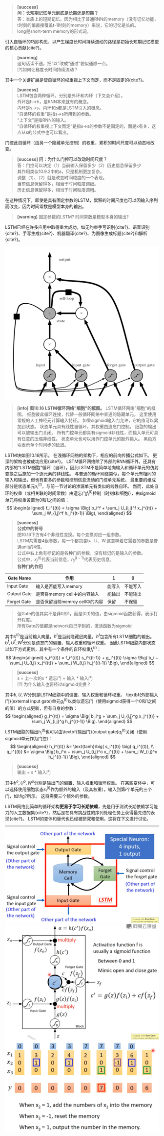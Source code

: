 > **[success]**  
> **问：长短期记忆单元到底是长期还是短期？**  
答：本质上的短期记忆。因为相比于普通RNN的memory（没有记忆功能，t时刻的值直接覆盖t-1时刻的memory）来说，它的记忆是长的。  
long是short-term memory的形式词。  

引入自循环的巧妙构思，以产生梯度长时间持续流动的路径是初始长短期记忆模型的核心贡献{cite?}。  
> **[warning]**  
> 这句话读不通，把“以”改成“通过”貌似通顺一点。  
> [?]如何让梯度长时间持续流动？  

其中一个关键扩展是使自循环的权重视上下文而定，而不是固定的{cite?}。  
> **[success]**  
> LSTM包含两种循环，分别是外环和内环（下文会介绍）。  
> 外环是h->h，是RNN本来就有的概念。  
> 内环是s->s，内环和s都是LSTM引入的概念。  
> “自循环的权重”是指s->s所用到的参数。  
> “上下文”是指RNN的输入。  
> “自循环的权重视上下文而定”是指s->s的参数不是固定的，而是x有关，这点从s的公式中也可以看出。  

门控此自循环（由另一个隐藏单元控制）的权重，累积的时间尺度可以动态地改变。  
> **[success] 问：为什么门控可以改动时间尺度？**    
> 答：门控可以决定（1）当前输入保留多少（2）历史信息保留多少  
> 其作用类似10.9.2中的a，只是机制更加复杂。  
> 调整（1）、（2）就是改变时间粒度的一个表现。  
> 当前信息保留得多，相当于时间粒度调细。  
> 历史信息保留得多，相当于时间粒度调粗。  

在这种情况下，即使是具有固定参数的LSTM，累积的时间尺度也可以因输入序列而改变，因为时间常数是模型本身的输出。  
> **[warning]** 固定参数的LSTM?  时间常数是模型本身的输出?  

LSTM已经在许多应用中取得重大成功，如无约束手写识别{cite?}、语音识别{cite?}、手写生成{cite?}、机器翻译{cite?}、为图像生成标题{cite?}和解析{cite?}。

![](/assets/images/Chapter10/8.png)  
> **[info] 图10.16 LSTM循环网络"细胞"的框图。**
LSTM循环网络"细胞"的框图。
细胞彼此循环连接，代替一般循环网络中普通的隐藏单元。
这里使用常规的人工神经元计算输入特征。
如果sigmoid输入门允许，它的值可以累加到状态。
状态单元具有线性自循环，其权重由遗忘门控制。
细胞的输出可以被输出门关闭。
所有门控单元都具有sigmoid非线性，而输入单元可具有任意的压缩非线性。
状态单元也可以用作门控单元的额外输入。
黑色方块表示单个时间步的延迟。

LSTM块如图10.16所示。
在浅循环网络的架构下，相应的前向传播公式如下。
更深的架构也被成功应用{cite?}。
LSTM循环网络除了外部的RNN循环外，还具有内部的"LSTM细胞"循环（自环），因此LSTM不是简单地向输入和循环单元的仿射变换之后施加一个逐元素的非线性。
与普通的循环网络类似，每个单元有相同的输入和输出，但也有更多的参数和控制信息流动的门控单元系统。
最重要的组成部分是状态单元$s_i^{(t)}$，与前一节讨论的渗漏单元有类似的线性自环。
然而，此处自环的权重（或相关联的时间常数）由遗忘门$f_i^{(t)}$控制（时刻$t$和细胞$i$），由sigmoid单元将权重设置为0和1之间的值：  
$$
\begin{aligned}
 f_i^{(t)} = \sigma \Big( b_i^f + \sum_j U_{i,j}^f x_j^{(t)} + \sum_j W_{i,j}^f h_j^{(t-1)} \Big),
\end{aligned}
$$

> **[success]**  
> **公式中的符号**  
> 图10.16下方有4个非线性变换。每个变换对应一组参数。  
> LSTM共需要4组参数，每一个都包含b、U、W.这意味着它需要的参数是普通unit的4倍。  
> 公式中右上角有标记的是各种门的参数，没有标记的是输入的参数。  
> 公式中，$x_j^{(t)}$代表当前信息，$h_j^{(t-1)}$代表历史信息。  
> **各种门的作用**  

|Gate Name|作用|1|0|
|---|---|---|---|
|Input Gate|输入是否能写入memory|能写入|不能写入|
|Output Gate|是否将memory cell中的内容输入|能输出|不能输出|
|Forget Gate|是否保留当前memroy cell中的内容|保留|不保留|

> 但Gate的值其实不是非0即1，而是(0,1)的值，由sigmoid函数获得，表示打开程度。  
所有Gate的值都是network自己学到的，激活函数为sigmoid

其中$x^{(t)}$是当前输入向量，$h^{t}$是当前隐藏层向量，$h^{t}$包含所有LSTM细胞的输出。 
$b^f, U^f, W^f$分别是遗忘门的偏置、输入权重和循环权重。
因此LSTM细胞内部状态以如下方式更新，其中有一个条件的自环权重$f_i^{(t)}$： 
$$
\begin{aligned}
 s_i^{(t)} = f_i^{(t)}  s_i^{(t-1)} +  g_i^{(t)}
 \sigma \Big( b_i + \sum_j U_{i,j} x_j^{(t)} + \sum_j W_{i,j} h_j^{(t-1)} \Big),
\end{aligned}
$$

> **[success]**  
> s = 上一次的s * 遗忘门 + 输入 * 输入门  
> [?] 为什么输入也要经过sigmoid变换？  

其中$b, U, W$分别是LSTM细胞中的偏置、输入权重和循环权重。
\textbf{外部输入门}(external input gate)单元$g_i^{(t)}$以类似遗忘门（使用sigmoid获得一个0和1之间的值）的方式更新，但有自身的参数：  
$$
\begin{aligned}
 g_i^{(t)} = \sigma \Big( b_i^g + \sum_j U_{i,j}^g x_j^{(t)} + \sum_j W_{i,j}^g h_j^{(t-1)} \Big).
\end{aligned}
$$

LSTM细胞的输出$h_i^{(t)}$也可以由\textbf{输出门}(output gate)$q_i^{(t)}$关闭（使用sigmoid单元作为门控）：  
$$
\begin{aligned}
 h_i^{(t)} &= \text{tanh}\big( s_i^{(t)} \big) q_i^{(t)}, \\
 q_i^{(t)} &= \sigma \Big( b_i^o + \sum_j U_{i,j}^o x_j^{(t)} + \sum_j W_{i,j}^o h_j^{(t-1)} \Big),
\end{aligned}
$$

> **[success]**  
> 输出 = s * 输入门  

其中$b^o, U^o, W^o$分别是输出门的偏置、输入权重和循环权重。
在某些变体中，可以选择使用细胞状态$s_i^{(t)}$作为额外的输入（及其权重），输入到第$i$个单元的三个门，如\fig?所示。
这将需要三个额外的参数。

LSTM网络比简单的循环架构**更易于学习长期依赖**，先是用于测试长期依赖学习能力的人工数据集{cite?}，然后是在具有挑战性的序列处理任务上获得最先进的表现{cite?}。
LSTM的变体和替代也已经被研究和使用，这将在下文进行讨论。

---------------------
![](/assets/images/Chapter10/2.png)  
![](/assets/images/Chapter10/3.png)  
![](/assets/images/Chapter10/4.png)  
